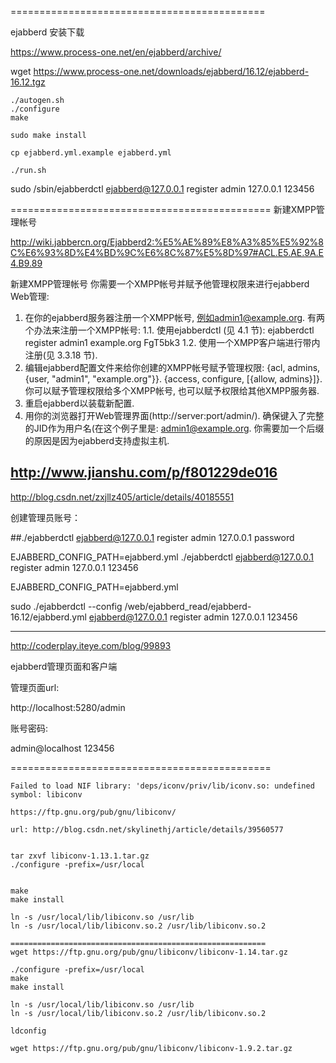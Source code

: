 


============================================

ejabberd 安装下载

https://www.process-one.net/en/ejabberd/archive/

wget https://www.process-one.net/downloads/ejabberd/16.12/ejabberd-16.12.tgz


    ./autogen.sh
    ./configure
    make

    sudo make install

    cp ejabberd.yml.example ejabberd.yml

    ./run.sh


sudo /sbin/ejabberdctl ejabberd@127.0.0.1 register admin 127.0.0.1 123456




=============================================
新建XMPP管理帐号

http://wiki.jabbercn.org/Ejabberd2:%E5%AE%89%E8%A3%85%E5%92%8C%E6%93%8D%E4%BD%9C%E6%8C%87%E5%8D%97#ACL.E5.AE.9A.E4.B9.89

新建XMPP管理帐号
你需要一个XMPP帐号并赋予他管理权限来进行ejabberd Web管理:
1. 在你的ejabberd服务器注册一个XMPP帐号, 例如admin1@example.org. 有两个办法来注册一个XMPP帐号:
1.1. 使用ejabberdctl (见 4.1 节):
            ejabberdctl register admin1 example.org FgT5bk3
1.2. 使用一个XMPP客户端进行带内注册(见 3.3.18 节).
2. 编辑ejabberd配置文件来给你创建的XMPP帐号赋予管理权限:
      {acl, admins, {user, "admin1", "example.org"}}.
      {access, configure, [{allow, admins}]}.
你可以赋予管理权限给多个XMPP帐号, 也可以赋予权限给其他XMPP服务器.
3. 重启ejabberd以装载新配置.
4. 用你的浏览器打开Web管理界面(http://server:port/admin/). 确保键入了完整的JID作为用户名(在这个例子里是: admin1@example.org. 你需要加一个后缀的原因是因为ejabberd支持虚拟主机.



http://www.jianshu.com/p/f801229de016
-----------------------------------------
http://blog.csdn.net/zxjllz405/article/details/40185551

创建管理员账号：

##./ejabberdctl ejabberd@127.0.0.1 register admin 127.0.0.1 password


EJABBERD_CONFIG_PATH=ejabberd.yml ./ejabberdctl ejabberd@127.0.0.1 register admin 127.0.0.1 123456

EJABBERD_CONFIG_PATH=ejabberd.yml

sudo ./ejabberdctl --config /web/ejabberd_read/ejabberd-16.12/ejabberd.yml ejabberd@127.0.0.1 register admin 127.0.0.1 123456




-----------------------------------------



http://coderplay.iteye.com/blog/99893

ejabberd管理页面和客户端



管理页面url:

http://localhost:5280/admin

账号密码:

admin@localhost
123456

=============================================

    Failed to load NIF library: 'deps/iconv/priv/lib/iconv.so: undefined symbol: libiconv

    https://ftp.gnu.org/pub/gnu/libiconv/

    url: http://blog.csdn.net/skylinethj/article/details/39560577


    tar zxvf libiconv-1.13.1.tar.gz
    ./configure -prefix=/usr/local


    make
    make install

    ln -s /usr/local/lib/libiconv.so /usr/lib
    ln -s /usr/local/lib/libiconv.so.2 /usr/lib/libiconv.so.2

    =========================================================
    wget https://ftp.gnu.org/pub/gnu/libiconv/libiconv-1.14.tar.gz

    ./configure -prefix=/usr/local
    make
    make install

    ln -s /usr/local/lib/libiconv.so /usr/lib
    ln -s /usr/local/lib/libiconv.so.2 /usr/lib/libiconv.so.2

    ldconfig

    wget https://ftp.gnu.org/pub/gnu/libiconv/libiconv-1.9.2.tar.gz


